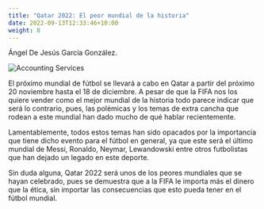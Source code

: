 ```yaml
---
title: "Qatar 2022: El peor mundial de la historia"
date: 2022-09-13T12:33:46+10:00
weight: 8
---
```


Ángel De Jesús García González.

![Accounting Services](/images/austin-distel-nGc5RT2HmF0-unsplash.jpg)

El próximo mundial de fútbol se llevará a cabo en Qatar a partir del próximo 20 noviembre hasta el 18 de diciembre.  A pesar de que la FIFA nos los quiere vender como el mejor mundial de la historia todo parece indicar que será lo contrario, pues, las polémicas y los temas de extra cancha que rodean a este mundial han dado mucho de qué hablar  recientemente.

Lamentablemente, todos estos temas han sido opacados por la importancia que tiene dicho evento para el fútbol en general, ya que este será el último mundial de Messi, Ronaldo, Neymar, Lewandowski entre otros futbolistas que han dejado un  legado en este deporte.

Sin duda alguna, Qatar 2022 será unos de los peores mundiales que se hayan celebrado, pues se demuestra que a la FIFA le importa más el dinero que la ética, sin importar las consecuencias que esto pueda tener en el fútbol mundial.



